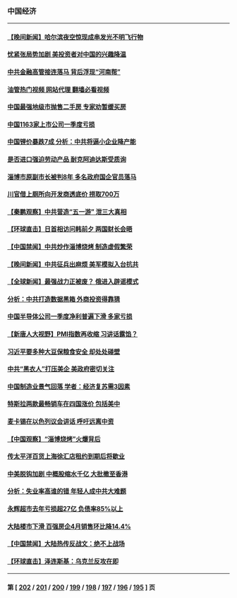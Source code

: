 ### 中国经济
---
#### [【晚间新闻】哈尔滨夜空惊现成串发光不明飞行物](../../pages/ncid283/n13987933.md?05042045) 
#### [忧紧张局势加剧 美投资者对中国的兴趣降温](../../pages/ncid283/n13987377.md?05042045) 
#### [中共金融高管接连落马 背后浮现“河南帮”](../../pages/ncid283/n13987585.md?05042045) 
#### [油管热门视频 网站代理 翻墙必看视频](http://138.2.39.72:81/youtube.html?epic-marker?05042045)
#### [中国最强地级市抛售二手房 专家劝暂缓买房](../../pages/ncid283/n13987491.md?05042045) 
#### [中国1163家上市公司一季度亏损](../../pages/ncid283/n13987539.md?05042045) 
#### [中国锂价暴跌7成 分析：中共将逼小企业降产能](../../pages/ncid283/n13987515.md?05042045) 
#### [是否进口强迫劳动产品 耐克阿迪达斯受质询](../../pages/ncid283/n13987446.md?05042045) 
#### [淄博市原副市长被判8年 多名政府国企官员落马](../../pages/ncid283/n13987225.md?05042045) 
#### [川官借上厕所向开发商透底价 捞取700万](../../pages/ncid283/n13987224.md?05042045) 
#### [【秦鹏观察】中共营造“五一游” 泄三大真相](../../pages/ncid283/n13986885.md?05042045) 
#### [【环球直击】日首相访问韩前夕 两国财长会晤](../../pages/ncid283/n13987161.md?05042045) 
#### [【中国禁闻】中共炒作淄博烧烤 制造虚假繁荣](../../pages/ncid283/n13987160.md?05042045) 
#### [【晚间新闻】中共征兵出麻烦 美军模拟入台抗共](../../pages/ncid283/n13987159.md?05042045) 
#### [【全球新闻】最强战力正被废？ 俄进入辟谣模式](../../pages/ncid283/n13987158.md?05042045) 
#### [分析：中共打造数据黑箱 外商投资得靠猜](../../pages/ncid283/n13986909.md?05042045) 
#### [中国半导体公司一季度净利普遍下滑 多家亏损](../../pages/ncid283/n13986832.md?05042045) 
#### [【新唐人大视野】PMI指数再收缩 习讲话露馅？](../../pages/ncid283/n13986651.md?05042045) 
#### [习近平要多种大豆保粮食安全 却处处碰壁](../../pages/ncid283/n13986781.md?05042045) 
#### [中共“黑衣人”打压美企 美政府密切关注](../../pages/ncid283/n13986736.md?05042045) 
#### [中国制造业景气回落 学者：经济复苏需3因素](../../pages/ncid283/n13986068.md?05042045) 
#### [特斯拉两款最畅销车在四国涨价 包括美中](../../pages/ncid283/n13986728.md?05042045) 
#### [麦卡锡在以色列议会讲话 呼吁远离中资](../../pages/ncid283/n13986703.md?05042045) 
#### [【中国观察】“淄博烧烤”火爆背后](../../pages/ncid283/n13986307.md?05042045) 
#### [传太平洋百货上海徐汇店租约到期后将歇业](../../pages/ncid283/n13986266.md?05042045) 
#### [中美脱钩加剧 中概股缩水千亿 大批撤至香港](../../pages/ncid283/n13986025.md?05042045) 
#### [分析：失业率高谁的错 年轻人成中共大难题](../../pages/ncid283/n13986019.md?05042045) 
#### [永辉超市去年亏损超27亿 负债率85%以上](../../pages/ncid283/n13985841.md?05042045) 
#### [大陆楼市下滑 百强房企4月销售环比降14.4%](../../pages/ncid283/n13985840.md?05042045) 
#### [【中国禁闻】大陆热传反战文：绝不上战场](../../pages/ncid283/n13985724.md?05042045) 
#### [【环球直击】泽连斯基：乌克兰反攻在即](../../pages/ncid283/n13985723.md?05042045) 

---
#### 第 [ [202](./202.md?05042045) / [201](./201.md?05042045) / [200](./200.md?05042045) / [199](./199.md?05042045) / [198](./198.md?05042045) / [197](./197.md?05042045) / [196](./196.md?05042045) / [195](./195.md?05042045) ] 页
